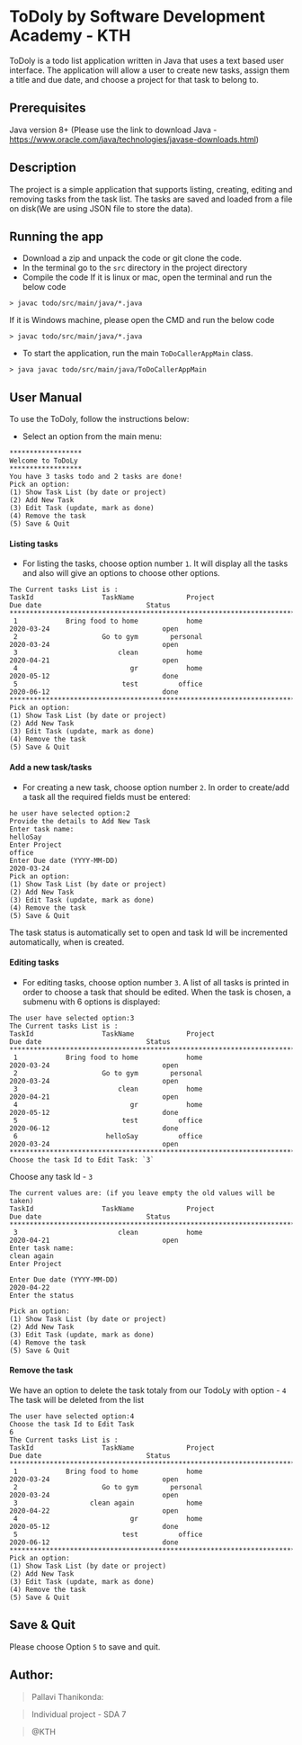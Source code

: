 # ToDoly by Software Development Academy - KTH  
ToDoly is a todo list application written in Java that uses a text based user interface. The application will allow a user to create new tasks, assign them a title and due date, and choose a project for that task to belong to.
## Prerequisites
Java version 8+ 
(Please use the link to download Java - https://www.oracle.com/java/technologies/javase-downloads.html)

## Description
The project is a simple application that supports listing, creating, editing and removing tasks from the task list.
The tasks are saved and loaded from a file on disk(We are using JSON file to store the data).

## Running the app 

- Download a zip and unpack the code or git clone the code.
- In the terminal go to the `src` directory in the project directory
- Compile the code
If it is linux or mac, open the terminal and run the below code
```
> javac todo/src/main/java/*.java
```
If it is Windows machine, please open the CMD and run the below code 
```
> javac todo/src/main/java/*.java
```
- To start the application, run the main `ToDoCallerAppMain` class.
```
> java javac todo/src/main/java/ToDoCallerAppMain
```

## User Manual
To use the ToDoly, follow the instructions below:

- Select an option from the main menu:
```
******************
Welcome to ToDoLy 
******************
You have 3 tasks todo and 2 tasks are done! 
Pick an option:
(1) Show Task List (by date or project)
(2) Add New Task
(3) Edit Task (update, mark as done)
(4) Remove the task
(5) Save & Quit
```
#### Listing tasks
- For listing the tasks, choose option number `1`.
It will display all the tasks and also will give an options to choose other options.
```
The Current tasks List is :
TaskId                 TaskName             Project                      Due date                          Status
***************************************************************************************************************************
 1            Bring food to home            home                      2020-03-24                            open
 2                     Go to gym        personal                      2020-03-24                            open
 3                         clean            home                      2020-04-21                            open
 4                            gr            home                      2020-05-12                            done
 5                          test          office                      2020-06-12                            done
***************************************************************************************************************************
Pick an option:
(1) Show Task List (by date or project)
(2) Add New Task
(3) Edit Task (update, mark as done)
(4) Remove the task
(5) Save & Quit
```

#### Add a new task/tasks
- For creating a new task, choose option number `2`. 
In order to create/add a task all the required fields must be entered:
```
he user have selected option:2
Provide the details to Add New Task
Enter task name:
helloSay
Enter Project
office
Enter Due date (YYYY-MM-DD)
2020-03-24
Pick an option:
(1) Show Task List (by date or project)
(2) Add New Task
(3) Edit Task (update, mark as done)
(4) Remove the task
(5) Save & Quit 
```
The task status is automatically set to open and task Id will be incremented automatically, when is created.

#### Editing tasks
- For editing tasks, choose option number `3`. 
A list of all tasks is printed in order to choose a task that should be edited.
When the task is chosen, a submenu with 6 options is displayed:
```
The user have selected option:3
The Current tasks List is :
TaskId                 TaskName             Project                      Due date                          Status
***************************************************************************************************************************
 1            Bring food to home            home                      2020-03-24                            open
 2                     Go to gym        personal                      2020-03-24                            open
 3                         clean            home                      2020-04-21                            open
 4                            gr            home                      2020-05-12                            done
 5                          test          office                      2020-06-12                            done
 6                      helloSay          office                      2020-03-24                            open
***************************************************************************************************************************
Choose the task Id to Edit Task: `3`
```
Choose any task Id - `3`
```
The current values are: (if you leave empty the old values will be taken)
TaskId                 TaskName             Project                      Due date                          Status
***************************************************************************************************************************
 3                         clean            home                      2020-04-21                            open
Enter task name:
clean again 
Enter Project

Enter Due date (YYYY-MM-DD)
2020-04-22
Enter the status

Pick an option:
(1) Show Task List (by date or project)
(2) Add New Task
(3) Edit Task (update, mark as done)
(4) Remove the task
(5) Save & Quit
```

#### Remove the task
We have an option to delete the task totaly from our TodoLy with option -  `4`
The task will be deleted from the list
```
The user have selected option:4
Choose the task Id to Edit Task
6
The Current tasks List is :
TaskId                 TaskName             Project                      Due date                          Status
***************************************************************************************************************************
 1            Bring food to home            home                      2020-03-24                            open
 2                     Go to gym        personal                      2020-03-24                            open
 3                  clean again             home                      2020-04-22                            open
 4                            gr            home                      2020-05-12                            done
 5                          test          office                      2020-06-12                            done
***************************************************************************************************************************
Pick an option:
(1) Show Task List (by date or project)
(2) Add New Task
(3) Edit Task (update, mark as done)
(4) Remove the task
(5) Save & Quit
```

## Save & Quit
Please choose Option `5` to save and quit.


## Author:
> Pallavi Thanikonda:

> Individual project - SDA 7

>@KTH